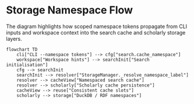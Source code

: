 # Storage Namespace Flow

The diagram highlights how scoped namespace tokens propagate from CLI inputs and
workspace context into the search cache and scholarly storage layers.

```mermaid
flowchart TD
    cli["CLI --namespace tokens"] --> cfg["search.cache_namespace"]
    workspace["Workspace hints"] --> searchInit["Search initialisation"]
    cfg --> searchInit
    searchInit --> resolver["StorageManager._resolve_namespace_label"]
    resolver --> cacheView["Namespaced search cache"]
    resolver --> scholarly["Scholarly cache persistence"]
    cacheView --> reuse["Consistent cache slots"]
    scholarly --> storage["DuckDB / RDF namespaces"]
```
